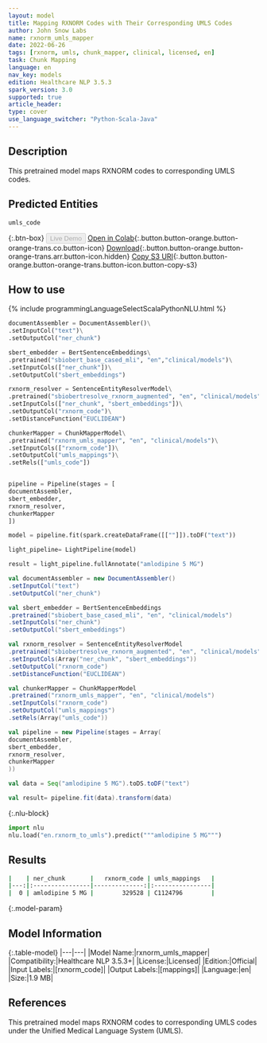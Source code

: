 ```yaml
---
layout: model
title: Mapping RXNORM Codes with Their Corresponding UMLS Codes
author: John Snow Labs
name: rxnorm_umls_mapper
date: 2022-06-26
tags: [rxnorm, umls, chunk_mapper, clinical, licensed, en]
task: Chunk Mapping
language: en
nav_key: models
edition: Healthcare NLP 3.5.3
spark_version: 3.0
supported: true
article_header:
type: cover
use_language_switcher: "Python-Scala-Java"
---
```


## Description

This pretrained model maps RXNORM codes to corresponding UMLS codes.

## Predicted Entities

`umls_code`

{:.btn-box}
<button class="button button-orange" disabled>Live Demo</button>
[Open in Colab](https://colab.research.google.com/github/JohnSnowLabs/spark-nlp-workshop/blob/master/tutorials/Certification_Trainings/Healthcare/26.Chunk_Mapping.ipynb){:.button.button-orange.button-orange-trans.co.button-icon}
[Download](https://s3.amazonaws.com/auxdata.johnsnowlabs.com/clinical/models/rxnorm_umls_mapper_en_3.5.3_3.0_1656276292081.zip){:.button.button-orange.button-orange-trans.arr.button-icon.hidden}
[Copy S3 URI](s3://auxdata.johnsnowlabs.com/clinical/models/rxnorm_umls_mapper_en_3.5.3_3.0_1656276292081.zip){:.button.button-orange.button-orange-trans.button-icon.button-copy-s3}

## How to use



<div class="tabs-box" markdown="1">
{% include programmingLanguageSelectScalaPythonNLU.html %}

```python
documentAssembler = DocumentAssembler()\
.setInputCol("text")\
.setOutputCol("ner_chunk")

sbert_embedder = BertSentenceEmbeddings\
.pretrained("sbiobert_base_cased_mli", "en","clinical/models")\
.setInputCols(["ner_chunk"])\
.setOutputCol("sbert_embeddings")

rxnorm_resolver = SentenceEntityResolverModel\
.pretrained("sbiobertresolve_rxnorm_augmented", "en", "clinical/models")\
.setInputCols(["ner_chunk", "sbert_embeddings"])\
.setOutputCol("rxnorm_code")\
.setDistanceFunction("EUCLIDEAN")

chunkerMapper = ChunkMapperModel\
.pretrained("rxnorm_umls_mapper", "en", "clinical/models")\
.setInputCols(["rxnorm_code"])\
.setOutputCol("umls_mappings")\
.setRels(["umls_code"])


pipeline = Pipeline(stages = [
documentAssembler,
sbert_embedder,
rxnorm_resolver,
chunkerMapper
])

model = pipeline.fit(spark.createDataFrame([[""]]).toDF("text"))

light_pipeline= LightPipeline(model)

result = light_pipeline.fullAnnotate("amlodipine 5 MG")
```
```scala
val documentAssembler = new DocumentAssembler()
.setInputCol("text")
.setOutputCol("ner_chunk")

val sbert_embedder = BertSentenceEmbeddings
.pretrained("sbiobert_base_cased_mli", "en", "clinical/models")
.setInputCols("ner_chunk")
.setOutputCol("sbert_embeddings")

val rxnorm_resolver = SentenceEntityResolverModel
.pretrained("sbiobertresolve_rxnorm_augmented", "en", "clinical/models")
.setInputCols(Array("ner_chunk", "sbert_embeddings"))
.setOutputCol("rxnorm_code")
.setDistanceFunction("EUCLIDEAN")

val chunkerMapper = ChunkMapperModel
.pretrained("rxnorm_umls_mapper", "en", "clinical/models")
.setInputCols("rxnorm_code")
.setOutputCol("umls_mappings")
.setRels(Array("umls_code"))

val pipeline = new Pipeline(stages = Array(
documentAssembler,
sbert_embedder,
rxnorm_resolver,
chunkerMapper
))

val data = Seq("amlodipine 5 MG").toDS.toDF("text")

val result= pipeline.fit(data).transform(data)
```


{:.nlu-block}
```python
import nlu
nlu.load("en.rxnorm_to_umls").predict("""amlodipine 5 MG""")
```

</div>

## Results

```bash
|    | ner_chunk       |   rxnorm_code | umls_mappings   |
|---:|:----------------|--------------:|:----------------|
|  0 | amlodipine 5 MG |        329528 | C1124796        |
```

{:.model-param}
## Model Information

{:.table-model}
|---|---|
|Model Name:|rxnorm_umls_mapper|
|Compatibility:|Healthcare NLP 3.5.3+|
|License:|Licensed|
|Edition:|Official|
|Input Labels:|[rxnorm_code]|
|Output Labels:|[mappings]|
|Language:|en|
|Size:|1.9 MB|

## References

This pretrained model maps RXNORM codes to corresponding UMLS codes under the Unified Medical Language System (UMLS).